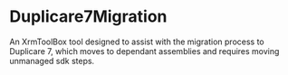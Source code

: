 # Duplicare7Migration
An XrmToolBox tool designed to assist with the migration process to Duplicare 7, which moves to dependant assemblies and requires moving unmanaged sdk steps.
